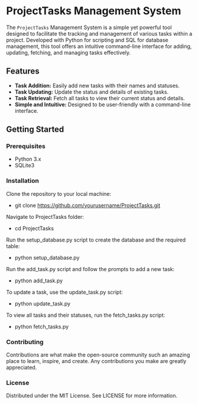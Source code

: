 # ProjectTasks Management System

The `ProjectTasks` Management System is a simple yet powerful tool designed to facilitate the tracking and management of various tasks within a project. Developed with Python for scripting and SQL for database management, this tool offers an intuitive command-line interface for adding, updating, fetching, and managing tasks effectively.

## Features

- **Task Addition:** Easily add new tasks with their names and statuses.
- **Task Updating:** Update the status and details of existing tasks.
- **Task Retrieval:** Fetch all tasks to view their current status and details.
- **Simple and Intuitive:** Designed to be user-friendly with a command-line interface.

## Getting Started

### Prerequisites

- Python 3.x
- SQLite3

### Installation

Clone the repository to your local machine:
 - git clone https://github.com/yourusername/ProjectTasks.git

Navigate to ProjectTasks folder:
- cd ProjectTasks

Run the setup_database.py script to create the database and the required table:
- python setup_database.py

Run the add_task.py script and follow the prompts to add a new task:
- python add_task.py

To update a task, use the update_task.py script:
- python update_task.py

To view all tasks and their statuses, run the fetch_tasks.py script:
- python fetch_tasks.py

### Contributing
Contributions are what make the open-source community such an amazing place to learn, inspire, and create. Any contributions you make are greatly appreciated.

### License
Distributed under the MIT License. See LICENSE for more information.

